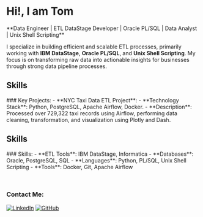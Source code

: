 # Hi!, I am Tom 

<p align="left">
**Data Engineer | ETL DataStage Developer | Oracle PL/SQL | Data Analyst | Unix Shell Scripting**
</p>

I specialize in building efficient and scalable ETL processes, primarily working with **IBM DataStage**, **Oracle PL/SQL**, and **Unix Shell Scripting**. My focus is on transforming raw data into actionable insights for businesses through strong data pipeline processes.

<h2 align="left">Skills</h2>
<p align="left">
### Key Projects:
- **NYC Taxi Data ETL Project**:
  - **Technology Stack**: Python, PostgreSQL, Apache Airflow, Docker.
  - **Description**: Processed over 729,322 taxi records using Airflow, performing data cleaning, transformation, and visualization using Plotly and Dash.
</p>
<be>

<h2 align="left">Skills</h2>
<p align="left">
### Skills:
- **ETL Tools**: IBM DataStage, Informatica
- **Databases**: Oracle, PostgreSQL, SQL
- **Languages**: Python, PL/SQL, Unix Shell Scripting
- **Tools**: Docker, Git, Apache Airflow
</p>
<br>

### Contact Me:
[![LinkedIn](https://img.shields.io/badge/-LinkedIn-blue?style=flat&logo=linkedin&logoColor=white)](https://www.linkedin.com/in/your-profile) 
[![GitHub](https://img.shields.io/badge/GitHub-black?style=flat&logo=github&logoColor=white)](https://github.com/Tom-Teerawut)

